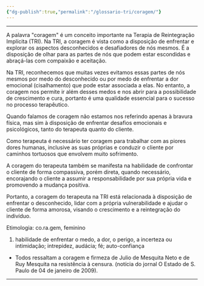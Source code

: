 ```yaml
---
{"dg-publish":true,"permalink":"/glossario-tri/coragem/"}
---
```


---


A palavra "coragem" é um conceito importante na Terapia de Reintegração Implícita (TRI). Na TRI, a coragem é vista como a disposição de enfrentar e explorar os aspectos desconhecidos e desafiadores de nós mesmos. É a disposição de olhar para as partes de nós que podem estar escondidas e abraçá-las com compaixão e aceitação.

Na TRI, reconhecemos que muitas vezes evitamos essas partes de nós mesmos por medo do desconhecido ou por medo de enfrentar a dor emocional (cisalhamento) que pode estar associada a elas. No entanto, a coragem nos permite ir além desses medos e nos abrir para a possibilidade de crescimento e cura, portanto é uma qualidade essencial para o sucesso no processo terapêutico.

Quando falamos de coragem não estamos nos referindo apenas à bravura física, mas sim à disposição de enfrentar desafios emocionais e psicológicos, tanto do terapeuta quanto do cliente.

Como terapeuta é necessário ter coragem para trabalhar com as piores dores humanas, inclusive as suas próprias e conduzir o cliente por caminhos tortuosos que envolvem muito sofrimento.

A coragem do terapeuta também se manifesta na habilidade de confrontar o cliente de forma compassiva, porém direta, quando necessário, encorajando o cliente a assumir a responsabilidade por sua própria vida e promovendo a mudança positiva.

Portanto, a coragem do terapeuta na TRI está relacionada à disposição de enfrentar o desconhecido, lidar com a própria vulnerabilidade e ajudar o cliente de forma amorosa, visando o crescimento e a reintegração do indivíduo.

Etimologia:
co.ra.gem, feminino

1. habilidade de enfrentar o medo, a dor, o perigo, a incerteza ou intimidação; intrepidez, audácia; fé; auto-confiança
- Todos ressaltam a coragem e firmeza de Julio de Mesquita Neto e de Ruy Mesquita na resistência à censura. (notícia do jornal O Estado de S. Paulo de 04 de janeiro de 2009).


----



